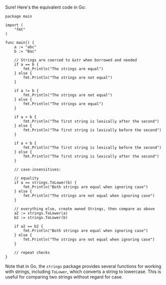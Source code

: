 Sure! Here's the equivalent code in Go:
```
package main

import (
	"fmt"
)

func main() {
	a := "abc"
	b := "Bac"

	// Strings are coerced to &str when borrowed and needed
	if a == b {
		fmt.Println("The strings are equal")
	} else {
		fmt.Println("The strings are not equal")
	}

	if a != b {
		fmt.Println("The strings are not equal")
	} else {
		fmt.Println("The strings are equal")
	}

	if a > b {
		fmt.Println("The first string is lexically after the second")
	} else {
		fmt.Println("The first string is lexically before the second")
	}

	if a < b {
		fmt.Println("The first string is lexically before the second")
	} else {
		fmt.Println("The first string is lexically after the second")
	}

	// case-insensitives:

	// equality
	if a == strings.ToLower(b) {
		fmt.Println("Both strings are equal when ignoring case")
	} else {
		fmt.Println("The strings are not equal when ignoring case")
	}

	// everything else, create owned Strings, then compare as above
	a2 := strings.ToLower(a)
	b2 := strings.ToLower(b)

	if a2 == b2 {
		fmt.Println("Both strings are equal when ignoring case")
	} else {
		fmt.Println("The strings are not equal when ignoring case")
	}

	// repeat checks
}
```
Note that in Go, the `strings` package provides several functions for working with strings, including `ToLower`, which converts a string to lowercase. This is useful for comparing two strings without regard for case.
